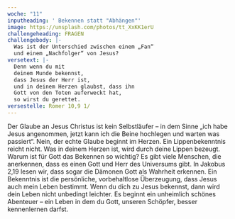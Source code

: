 ```yaml
---
woche: "11"
inputheading: ' Bekennen statt "Abhängen"'
image: https://unsplash.com/photos/tt_XxKK1erU
challengeheading: FRAGEN
challengebody: |-
  Was ist der Unterschied zwischen einem „Fan“
  und einem „Nachfolger“ von Jesus?
versetext: |-
  Denn wenn du mit
  deinem Munde bekennst,
  dass Jesus der Herr ist,
  und in deinem Herzen glaubst, dass ihn
  Gott von den Toten auferweckt hat,
  so wirst du gerettet.
versestelle: Römer 10,9 1/
---
```

Der Glaube an Jesus Christus ist kein
Selbstläufer – in dem Sinne „ich habe
Jesus angenommen, jetzt kann ich
die Beine hochlegen und warten was
passiert“. Nein, der echte Glaube beginnt
im Herzen. Ein Lippenbekenntnis reicht
nicht. Was in deinem Herzen ist, wird
durch deine Lippen bezeugt.
Warum ist für Gott das Bekennen so
wichtig? Es gibt viele Menschen, die
anerkennen, dass es einen Gott und Herr
des Universums gibt. In Jakobus 2,19
lesen wir, dass sogar die Dämonen Gott
als Wahrheit erkennen.
Ein Bekenntnis ist die persönliche,
vorbehaltlose Überzeugung, dass Jesus
auch mein Leben bestimmt. Wenn du
dich zu Jesus bekennst, dann wird dein
Leben nicht unbedingt leichter. Es beginnt
ein unheimlich schönes Abenteuer
– ein Leben in dem du Gott, unseren
Schöpfer, besser kennenlernen darfst.
